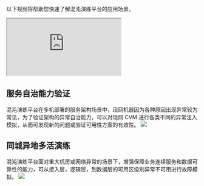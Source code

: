 以下视频将帮助您快速了解混沌演练平台的应用场景。
<div class="doc-video-mod"><iframe src="https://cloud.tencent.com/edu/learning/quick-play/3574-61903?source=gw.doc.media&withPoster=1&notip=1"></iframe></div>

## 服务自治能力验证
混沌演练平台在多机部署的服务架构场景中，现网机器因为各种原因出现异常较为常见，为了验证架构的异常自治能力，可以对现网 CVM 进行各类不同的异常注入模拟，从而可发现新的问题或验证可用性方案的有效性。
![](https://main.qcloudimg.com/raw/8480e6036979ee77931970c9504f0ba9.jpg)

## 同城异地多活演练
混沌演练平台面对重大机房或网络异常的场景下，增强保障业务连续服务和数据可靠性的能力，可从接入层，逻辑层，到数据层的可用区级别异常不可用进行故障模拟。
![](https://main.qcloudimg.com/raw/14343f793884ad1ce662a8bbcfecb82b.jpg)


